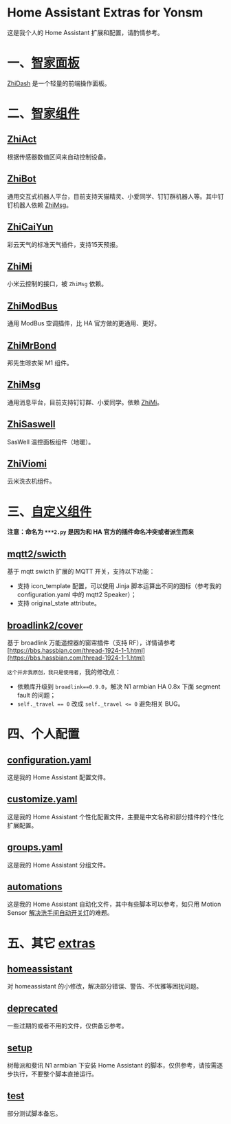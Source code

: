 # Home Assistant Extras for Yonsm

这是我个人的 Home Assistant 扩展和配置，请酌情参考。

# 一、[智家面板](https://github.com/Yonsm/ZhiDash)

[ZhiDash](https://github.com/Yonsm/ZhiDash) 是一个轻量的前端操作面板。


# 二、[智家组件](modules) 

## [ZhiAct](https://github.com/Yonsm/ZhiAct)

根据传感器数值区间来自动控制设备。

## [ZhiBot](https://github.com/Yonsm/ZhiBot)

通用交互式机器人平台，目前支持天猫精灵、小爱同学、钉钉群机器人等。其中钉钉机器人依赖 [ZhiMsg](https://github.com/Yonsm/ZhiMsg)。

## [ZhiCaiYun](https://github.com/Yonsm/ZhiCaiYun)

彩云天气的标准天气插件，支持15天预报。

## [ZhiMi](https://github.com/Yonsm/ZhiMi)

小米云控制的接口，被 `ZhiMsg` 依赖。

## [ZhiModBus](https://github.com/Yonsm/ZhiModBus)

通用 ModBus 空调插件，比 HA 官方做的更通用、更好。

## [ZhiMrBond](https://github.com/Yonsm/ZhiMrBond)

邦先生晾衣架 M1 组件。

## [ZhiMsg](https://github.com/Yonsm/ZhiMsg)

通用消息平台，目前支持钉钉群、小爱同学。依赖 [ZhiMi](https://github.com/Yonsm/ZhiMi)。

## [ZhiSaswell](https://github.com/Yonsm/ZhiSaswell)

SasWell 温控面板组件（地暖）。

## [ZhiViomi](https://github.com/Yonsm/ZhiViomi)

云米洗衣机组件。


# 三、[自定义组件](custom_components) 

**注意：命名为 `***2.py` 是因为和 HA 官方的插件命名冲突或者派生而来**

## [mqtt2/swicth](custom_components/mqtt2/switch.py)

基于 mqtt swicth 扩展的 MQTT 开关，支持以下功能：

- 支持 icon_template 配置，可以使用 Jinja 脚本运算出不同的图标（参考我的 configuration.yaml 中的 mqtt2 Speaker）；
- 支持 original_state attribute。

## [broadlink2/cover](custom_components/broadlink2/cover.py)

基于 broadlink 万能遥控器的窗帘插件（支持 RF），详情请参考 [https://bbs.hassbian.com/thread-1924-1-1.html](https://bbs.hassbian.com/thread-1924-1-1.html)

`这个并非我原创，我只是使用者`，我的修改点：

-   依赖库升级到 `broadlink==0.9.0`，解决 N1 armbian HA 0.8x 下面 segment fault 的问题；
-   `self._travel == 0` 改成 `self._travel <= 0` 避免相关 BUG。


# 四、个人配置

## [configuration.yaml](configuration.yaml)

这是我的 Home Assistant 配置文件。

## [customize.yaml](customize.yaml)

这是我的 Home Assistant 个性化配置文件，主要是中文名称和部分插件的个性化扩展配置。

## [groups.yaml](groups.yaml)

这是我的 Home Assistant 分组文件。

## [automations](automations)

这是我的 Home Assistant 自动化文件，其中有些脚本可以参考，如只用 Motion Sensor [解决洗手间自动开关灯](automations/washroom.yaml)的难题。


# 五、其它 [extras](extras)

## [homeassistant](extras/homeassistant)

对 homeassistant 的小修改，解决部分错误、警告、不优雅等困扰问题。

## [deprecated](extras/deprecated)

一些过期的或者不用的文件，仅供备忘参考。

## [setup](extras/setup)

树莓派和斐讯 N1 armbian 下安装 Home Assistant 的脚本，仅供参考，请按需逐步执行，不要整个脚本直接运行。

## [test](extras/test)

部分测试脚本备忘。
